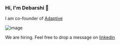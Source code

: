 ### Hi, I'm **Debarshi** 👋

I am co-founder of [Adaptive](https://adaptive.live)

![image](https://github.com/debarshibasak/debarshibasak/assets/23738278/b2bf4653-a796-41e7-beed-fa51e77b7ce2)


We are hiring. Feel free to drop a message on [linkedin](https://www.linkedin.com/in/debarshi-basak/)
